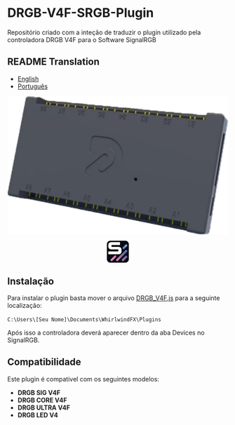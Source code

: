 # DRGB-V4F-SRGB-Plugin

Repositório criado com a inteção de traduzir o plugin utilizado pela controladora DRGB V4F para o Software SignalRGB

## README Translation
- [English](README.md)
- [Português](README.pt-BR.md)

<p align="center">
  <img style="display: block; margin: auto;" src="./assets/drbg.png"/>
</p>
<p align="center">
  <img style="display: block; margin: auto;" src="./assets/signal-logo.png"/>
</p>

## Instalação

Para instalar o plugin basta mover o arquivo [DRGB_V4F.js](./pt-BR/DRGB_V4F.js) para a seguinte localização:

```C:\Users\[Seu Nome]\Documents\WhirlwindFX\Plugins```

Após isso a controladora deverá aparecer dentro da aba Devices no SignalRGB.

## Compatibilidade

Este plugin é compativel com os seguintes modelos:

- **DRGB SIG V4F**
- **DRGB CORE V4F**
- **DRGB ULTRA V4F**
- **DRGB LED V4**